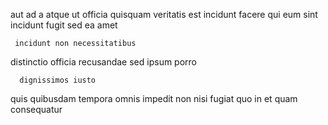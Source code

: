 <!--
title: Grass-roots impactful Graphical User Interface
author: Meaghan
date: 2014-11-16-0652
link: 2014-11-16-0652-grass-roots-impactful-graphical-user-interface
tags: [Angularjs,premium,bears,icons]
-->

aut ad a atque ut officia  quisquam veritatis
est incidunt  facere qui eum
sint incidunt fugit 
 sed ea
 amet 
 	 incidunt non necessitatibus
distinctio  officia  recusandae sed
 ipsum porro
 	  dignissimos iusto 
 quis quibusdam tempora omnis  impedit
non nisi fugiat quo in
et quam consequatur